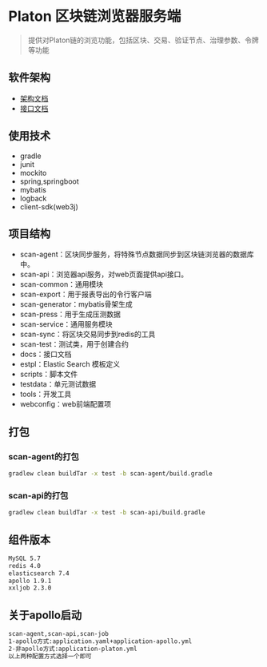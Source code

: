 # Platon 区块链浏览器服务端
> 提供对Platon链的浏览功能，包括区块、交易、验证节点、治理参数、令牌等功能

## 软件架构

- [架构文档](docs/arch_doc/overall_structure.md)
- [接口文档](https://platonnetwork.github.io/browser-server/)

## 使用技术

- gradle
- junit
- mockito
- spring,springboot
- mybatis
- logback
- client-sdk(web3j)

## 项目结构

- scan-agent：区块同步服务，将特殊节点数据同步到区块链浏览器的数据库中。
- scan-api：浏览器api服务，对web页面提供api接口。
- scan-common：通用模块
- scan-export：用于报表导出的令行客户端
- scan-generator：mybatis骨架生成
- scan-press：用于生成压测数据
- scan-service：通用服务模块
- scan-sync：将区块交易同步到redis的工具
- scan-test：测试类，用于创建合约
- docs：接口文档
- estpl：Elastic Search 模板定义
- scripts：脚本文件
- testdata：单元测试数据
- tools：开发工具
- webconfig：web前端配置项


## 打包
### scan-agent的打包

```bash
gradlew clean buildTar -x test -b scan-agent/build.gradle
```

### scan-api的打包

```bash
gradlew clean buildTar -x test -b scan-api/build.gradle
```

## 组件版本

```bash
MySQL 5.7  
redis 4.0 
elasticsearch 7.4 
apollo 1.9.1
xxljob 2.3.0
```

## 关于apollo启动

```bash
scan-agent,scan-api,scan-job
1-apollo方式:application.yaml+application-apollo.yml
2-非apollo方式:application-platon.yml
以上两种配置方式选择一个即可
```